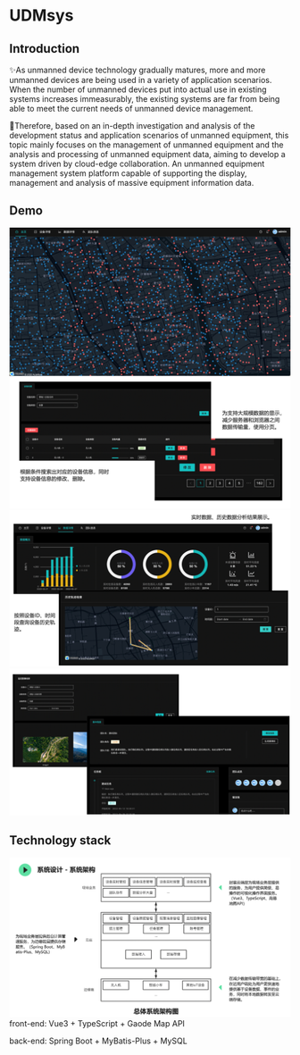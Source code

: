 # UDMsys

## Introduction
✨As unmanned device technology gradually matures, more and more unmanned devices are being used in a variety of application scenarios. When the number of unmanned devices put into actual use in existing systems increases immeasurably, the existing systems are far from being able to meet the current needs of unmanned device management.

🌈Therefore, based on an in-depth investigation and analysis of the development status and application scenarios of unmanned equipment, this topic mainly focuses on the management of unmanned equipment and the analysis and processing of unmanned equipment data, aiming to develop a system driven by cloud-edge collaboration. An unmanned equipment management system platform capable of supporting the display, management and analysis of massive equipment information data.

## Demo
![home page](https://github.com/Kidoi/UDMsys/blob/main/pics/Home.png)
![equipment management](https://github.com/Kidoi/UDMsys/blob/main/pics/dev.png)
![equipment management](https://github.com/Kidoi/UDMsys/blob/main/pics/dev1.png)
![equipment management](https://github.com/Kidoi/UDMsys/blob/main/pics/dev2.png)


## Technology stack
![system architecture](https://github.com/Kidoi/UDMsys/blob/main/pics/System%20architecture.png)
front-end: Vue3 + TypeScript + Gaode Map API

back-end: Spring Boot + MyBatis-Plus + MySQL

